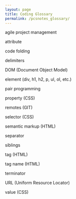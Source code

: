 ```yaml
---
layout: page
title: Coding Glossary
permalink: /pcsnotes_glossary/
---
```


agile project management

attribute

code folding

delimiters

DOM (Document Object Model)

element
(div, h1, h2, p, ul, ol, etc.)

pair programming

property (CSS)

remotes (GIT)

selector (CSS)

semantic markup (HTML)

separator

siblings

tag (HTML)

tag name (HTML)

terminator

URL (Uniform Resource Locator)

value (CSS)
